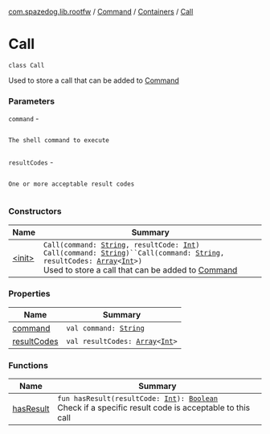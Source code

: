 [com.spazedog.lib.rootfw](../../../index.md) / [Command](../../index.md) / [Containers](../index.md) / [Call](.)

# Call

`class Call`

Used to store a call that can be added to [Command](../../index.md)

### Parameters

`command` -

```

```
    The shell command to execute
```

```

`resultCodes` -

```

```
    One or more acceptable result codes
```

```

### Constructors

| Name | Summary |
|---|---|
| [&lt;init&gt;](-init-.md) | `Call(command: `[`String`](https://kotlinlang.org/api/latest/jvm/stdlib/kotlin/-string/index.html)`, resultCode: `[`Int`](https://kotlinlang.org/api/latest/jvm/stdlib/kotlin/-int/index.html)`)`<br>`Call(command: `[`String`](https://kotlinlang.org/api/latest/jvm/stdlib/kotlin/-string/index.html)`)``Call(command: `[`String`](https://kotlinlang.org/api/latest/jvm/stdlib/kotlin/-string/index.html)`, resultCodes: `[`Array`](https://kotlinlang.org/api/latest/jvm/stdlib/kotlin/-array/index.html)`<`[`Int`](https://kotlinlang.org/api/latest/jvm/stdlib/kotlin/-int/index.html)`>)`<br>Used to store a call that can be added to [Command](../../index.md) |

### Properties

| Name | Summary |
|---|---|
| [command](command.md) | `val command: `[`String`](https://kotlinlang.org/api/latest/jvm/stdlib/kotlin/-string/index.html) |
| [resultCodes](result-codes.md) | `val resultCodes: `[`Array`](https://kotlinlang.org/api/latest/jvm/stdlib/kotlin/-array/index.html)`<`[`Int`](https://kotlinlang.org/api/latest/jvm/stdlib/kotlin/-int/index.html)`>` |

### Functions

| Name | Summary |
|---|---|
| [hasResult](has-result.md) | `fun hasResult(resultCode: `[`Int`](https://kotlinlang.org/api/latest/jvm/stdlib/kotlin/-int/index.html)`): `[`Boolean`](https://kotlinlang.org/api/latest/jvm/stdlib/kotlin/-boolean/index.html)<br>Check if a specific result code is acceptable to this call |
